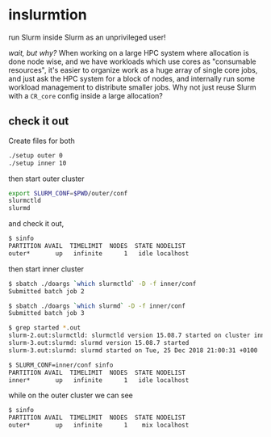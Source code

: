 # inslurmtion

run Slurm inside Slurm as an unprivileged user!

*wait, but why?* 
When working on a large HPC system where allocation is done node wise,
and we have workloads which use cores as "consumable resources", it's
easier to organize work as a huge array of single core jobs, and just
ask the HPC system for a block of nodes, and internally run some workload
management to distribute smaller jobs.  Why not just reuse Slurm with
a `CR_core` config inside a large allocation?

## check it out

Create files for both
```bash
./setup outer 0
./setup inner 10
```
then start outer cluster
```bash
export SLURM_CONF=$PWD/outer/conf
slurmctld
slurmd
```
and check it out,
```bash
$ sinfo
PARTITION AVAIL  TIMELIMIT  NODES  STATE NODELIST
outer*       up   infinite      1   idle localhost
```
then start inner cluster
```bash
$ sbatch ./doargs `which slurmctld` -D -f inner/conf
Submitted batch job 2

$ sbatch ./doargs `which slurmd` -D -f inner/conf
Submitted batch job 3

$ grep started *.out
slurm-2.out:slurmctld: slurmctld version 15.08.7 started on cluster inner
slurm-3.out:slurmd: slurmd version 15.08.7 started
slurm-3.out:slurmd: slurmd started on Tue, 25 Dec 2018 21:00:31 +0100

$ SLURM_CONF=inner/conf sinfo
PARTITION AVAIL  TIMELIMIT  NODES  STATE NODELIST
inner*       up   infinite      1   idle localhost
```
while on the outer cluster we can see
```bash
$ sinfo
PARTITION AVAIL  TIMELIMIT  NODES  STATE NODELIST
outer*       up   infinite      1    mix localhost
```
